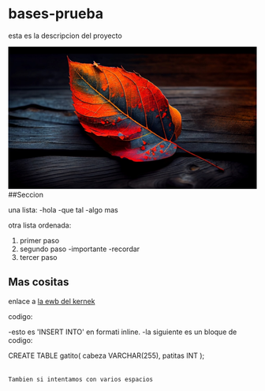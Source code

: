 # bases-prueba
esta es la descripcion del proyecto

![La mejor imagen de linux ](imagen_hoja.jpg)
##Seccion

una lista:
   -hola
   -que tal
   -algo mas

otra lista ordenada:
1. primer paso
2. segundo paso
   -importante
   -recordar
3. tercer paso


## Mas cositas
enlace a [la ewb del kernek](https://kernel.org)

codigo:

-esto es 'INSERT INTO' en formati inline.
-la siguiente es un bloque de codigo:

CREATE TABLE gatito(
   cabeza VARCHAR(255),
   patitas INT
);
```sql

Tambien si intentamos con varios espacios
